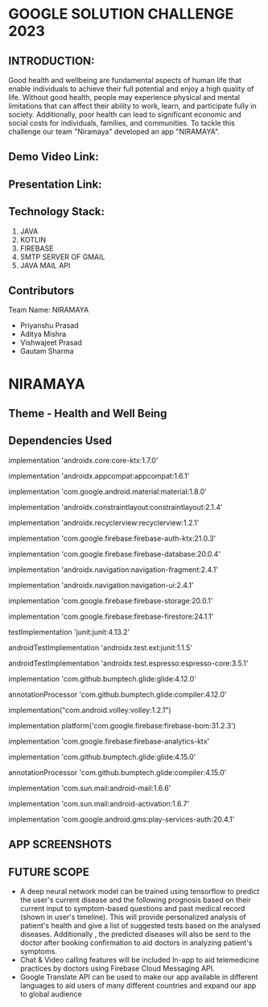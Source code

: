 # GOOGLE SOLUTION CHALLENGE 2023

## INTRODUCTION:
Good health and wellbeing are fundamental aspects of human life that enable individuals to achieve their full potential and enjoy a high quality of life. Without good health, people may experience physical and mental limitations that can affect their ability to work, learn, and participate fully in society. Additionally, poor health can lead to significant economic and social costs for individuals, families, and communities.
To tackle this challenge our team "Niramaya" developed an app "NIRAMAYA".

## Demo Video Link:


## Presentation Link:


## Technology Stack:

1. JAVA
2. KOTLIN
3. FIREBASE
4. SMTP SERVER OF GMAIL
5. JAVA MAIL API

## Contributors

Team Name: NIRAMAYA
  
  * Priyanshu Prasad
  * Aditya Mishra
  * Vishwajeet Prasad
  * Gautam Sharma


# NIRAMAYA

## Theme - Health and Well Being

## Dependencies Used

implementation 'androidx.core:core-ktx:1.7.0'

implementation 'androidx.appcompat:appcompat:1.6.1'

implementation 'com.google.android.material:material:1.8.0'

implementation 'androidx.constraintlayout:constraintlayout:2.1.4'

implementation 'androidx.recyclerview:recyclerview:1.2.1'

implementation 'com.google.firebase:firebase-auth-ktx:21.0.3'

implementation 'com.google.firebase:firebase-database:20.0.4'

implementation 'androidx.navigation:navigation-fragment:2.4.1'

implementation 'androidx.navigation:navigation-ui:2.4.1'

implementation 'com.google.firebase:firebase-storage:20.0.1'

implementation 'com.google.firebase:firebase-firestore:24.1.1'

testImplementation 'junit:junit:4.13.2'

androidTestImplementation 'androidx.test.ext:junit:1.1.5'

androidTestImplementation 'androidx.test.espresso:espresso-core:3.5.1'

implementation 'com.github.bumptech.glide:glide:4.12.0'

annotationProcessor 'com.github.bumptech.glide:compiler:4.12.0'

implementation("com.android.volley:volley:1.2.1")

implementation platform('com.google.firebase:firebase-bom:31.2.3')

implementation 'com.google.firebase:firebase-analytics-ktx'

implementation 'com.github.bumptech.glide:glide:4.15.0'

annotationProcessor 'com.github.bumptech.glide:compiler:4.15.0'

implementation 'com.sun.mail:android-mail:1.6.6'

implementation 'com.sun.mail:android-activation:1.6.7'

implementation 'com.google.android.gms:play-services-auth:20.4.1'

 ## APP SCREENSHOTS
 
 
 
 
 
 
 
 
 
 
 
 
 
 
 
 ## FUTURE SCOPE
 
 * A deep neural network model can be trained using tensorflow to predict the user's current disease and the following prognosis based on their current input to symptom-based questions and past medical record (shown in user's timeline). This will provide personalized analysis of patient's health and give a list of suggested tests based on the analysed diseases. Additionally , the predicted diseases will also be sent to the doctor after booking confirmation to aid doctors in analyzing patient's symptoms. 
 * Chat & Video calling features will be included In-app to aid telemedicine practices by doctors using Firebase Cloud Messaging API.
 * Google Translate API can be used to make our app available in different languages to aid users of many different countries and expand our app to global audience



